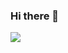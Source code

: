 ### Hi there 👋

[![](https://visitcount.itsvg.in/api?id=NikhilUppala&label=Profile%20Views&color=4&pretty=false)](https://visitcount.itsvg.in)

<!--
**nikhiluppala/nikhiluppala** is a ✨ _special_ ✨ repository because its `README.md` (this file) appears on your GitHub profile.

Here are some ideas to get you started:

- 🔭 I’m currently working on ...
- 🌱 I’m currently learning ...
- 👯 I’m looking to collaborate on ...
- 🤔 I’m looking for help with ...
- 💬 Ask me about ...
- 📫 How to reach me: ...
- 😄 Pronouns: ...
- ⚡ Fun fact: ...
-->


